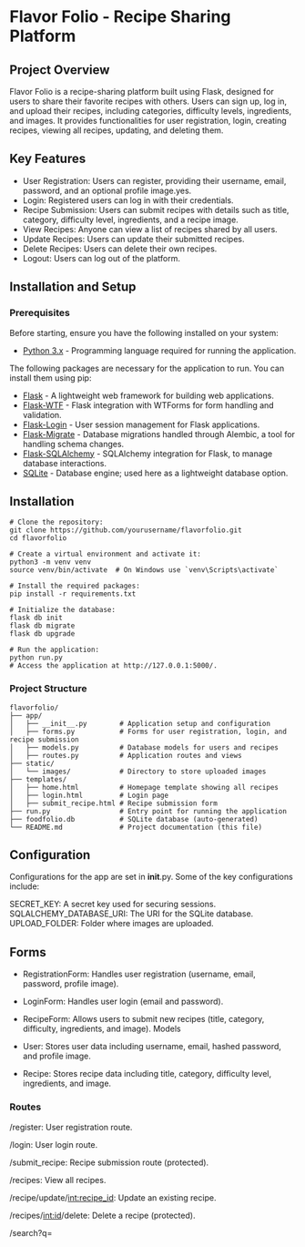 # Flavor Folio - Recipe Sharing Platform

## Project Overview
Flavor Folio is a recipe-sharing platform built using Flask, designed for users
to share their favorite recipes with others. Users can sign up, log in, and
upload their recipes, including categories, difficulty levels, ingredients, and
images. It provides functionalities for user registration, login, creating recipes,
viewing all recipes, updating, and deleting them.

## Key Features
* User Registration: Users can register, providing their username, email, password, and an optional profile image.yes.
* Login: Registered users can log in with their credentials.
* Recipe Submission: Users can submit recipes with details such as title, category, difficulty level, ingredients, and a recipe image.
* View Recipes: Anyone can view a list of recipes shared by all users.
* Update Recipes: Users can update their submitted recipes.
* Delete Recipes: Users can delete their own recipes.
* Logout: Users can log out of the platform.

## Installation and Setup
### Prerequisites
Before starting, ensure you have the following installed on your system:
* [Python 3.x](https://www.python.org/) - Programming language required for running the application.

The following packages are necessary for the application to run. You can install them using pip:

* [Flask](https://flask.palletsprojects.com/) - A lightweight web framework for building web applications.
* [Flask-WTF](https://flask-wtf.readthedocs.io/) - Flask integration with WTForms for form handling and validation.
* [Flask-Login](https://flask-login.readthedocs.io/) - User session management for Flask applications.
* [Flask-Migrate](https://flask-migrate.readthedocs.io/) - Database migrations handled through Alembic, a tool for handling schema changes.
* [Flask-SQLAlchemy](https://flask-sqlalchemy.palletsprojects.com/) - SQLAlchemy integration for Flask, to manage database interactions.
* [SQLite](https://www.sqlite.org/) - Database engine; used here as a lightweight database option.

## Installation
```
# Clone the repository:
git clone https://github.com/yourusername/flavorfolio.git
cd flavorfolio

# Create a virtual environment and activate it:
python3 -m venv venv
source venv/bin/activate  # On Windows use `venv\Scripts\activate`

# Install the required packages:
pip install -r requirements.txt

# Initialize the database:
flask db init
flask db migrate
flask db upgrade

# Run the application:
python run.py
# Access the application at http://127.0.0.1:5000/.
```

### Project Structure
```
flavorfolio/
├── app/
│   ├── __init__.py        # Application setup and configuration
│   ├── forms.py           # Forms for user registration, login, and recipe submission
│   ├── models.py          # Database models for users and recipes
│   ├── routes.py          # Application routes and views
├── static/
│   └── images/            # Directory to store uploaded images
├── templates/
│   ├── home.html          # Homepage template showing all recipes
│   ├── login.html         # Login page
│   ├── submit_recipe.html # Recipe submission form
├── run.py                 # Entry point for running the application
├── foodfolio.db           # SQLite database (auto-generated)
└── README.md              # Project documentation (this file)
```
## Configuration
Configurations for the app are set in __init__.py. Some of the key configurations include:

SECRET_KEY: A secret key used for securing sessions.
SQLALCHEMY_DATABASE_URI: The URI for the SQLite database.
UPLOAD_FOLDER: Folder where images are uploaded.

## Forms
* RegistrationForm: Handles user registration (username, email, password, profile image).
* LoginForm: Handles user login (email and password).
* RecipeForm: Allows users to submit new recipes (title, category, difficulty, ingredients, and image).
Models

* User: Stores user data including username, email, hashed password, and profile image.
* Recipe: Stores recipe data including title, category, difficulty level, ingredients, and image.

### Routes
/register: User registration route.

/login: User login route.

/submit_recipe: Recipe submission route (protected).

/recipes: View all recipes.

/recipe/update/<int:recipe_id>: Update an existing recipe.

/recipes/<int:id>/delete: Delete a recipe (protected).

/search?q=<title or origin or >



/logout: Logout route.

### Database
The platform uses SQLite as its database engine. Flask-Migrate is used for managing migrations.

## Running Tests
To ensure everything is working correctly, you can test the platform's functionalities
by registering, logging in, and performing operations like submitting, updating, and deleting recipes.

## Future Enhancements
* Add a rating system for recipes.
* Implement recipe search functionality.
* Enable comment sections for users to discuss recipes.

## AUTHORS
* ALIY ZAINUL ABIDEEN TAHIRU
* LinkedIn - Aliy Zainul Abideen Tahiru
* Email- Dredeen21@gmail.com
